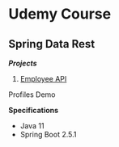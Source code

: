# Udemy Course

## Spring Data Rest

**_Projects_**

1. [Employee API](https://github.com/brunomilitzer/Spring-Data-Rest/tree/main/employee-api)

Profiles Demo

**Specifications**

* Java 11
* Spring Boot 2.5.1
